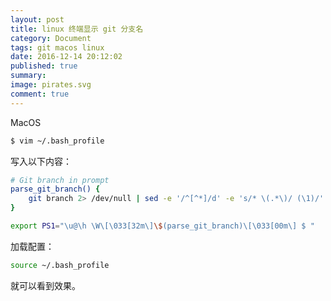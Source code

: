 ```yaml
---
layout: post
title: linux 终端显示 git 分支名
category: Document
tags: git macos linux
date: 2016-12-14 20:12:02
published: true
summary: 
image: pirates.svg
comment: true 
---
```


MacOS

```bash
$ vim ~/.bash_profile
```

写入以下内容：

```bash
# Git branch in prompt
parse_git_branch() {
    git branch 2> /dev/null | sed -e '/^[^*]/d' -e 's/* \(.*\)/ (\1)/'
}

export PS1="\u@\h \W\[\033[32m\]\$(parse_git_branch)\[\033[00m\] $ "
```

加载配置：

```bash
source ~/.bash_profile
```

就可以看到效果。
